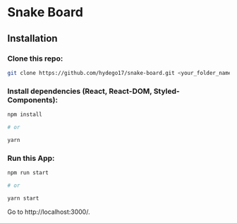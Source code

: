 # Snake Board

## Installation

### Clone this repo:

```sh
git clone https://github.com/hydego17/snake-board.git <your_folder_name>
```

### Install dependencies (React, React-DOM, Styled-Components):

```sh
npm install

# or

yarn
```

### Run this App:

```sh
npm run start

# or

yarn start
```

Go to http://localhost:3000/.
